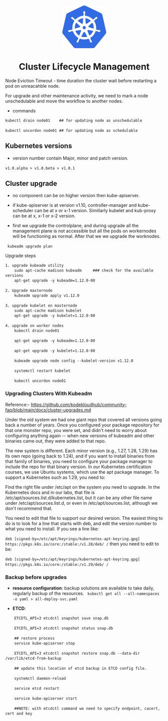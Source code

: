 <p align="center">
  <img src="https://raw.githubusercontent.com/kubernetes/kubernetes/master/logo/logo.svg"
       alt="Kubernetes Logo" width="140">
</p>

<h1 align="center">Cluster Lifecycle Management</h1>

Node Eviction Timeout - time duration the cluster wait before restarting a pod on unreacahble node.

For upgrade and other maintenance activity, we need to mark a node unschedulable and move the workflow to another nodes.

- commands
```
kubectl drain node01    ## for updating node as unschedulable

kubectl uncordon node01 ## for updating node as schedulable

```

## Kubernetes versions

- version number contain Major, minor and patch version.

` v1.0.alpha > v1.0.beta > v1.0.1 `

## Cluster upgrade

- no component can be on higher version then kube-apiserver.

- if kube-apiserver is at version v1.10, controller-manager and  kube-scheduler can be at x or x-1 version. Simillarly kubelet and kub-proxy can be at x, x-1 or x-2 version.

- first we upgrade the controlplane, and during upgrade all the management plane is not accessible but all the pods on workernodes will be functioning as normal. After that we we upgrade the worknodes.

` kubeadm upgrade plan`

Upgrade steps

```
1. upgrade kubeadm utility
    sudo apt-cache madison kubeadm     ### check for the available versions
    apt-get upgrade -y kubeadm=1.12.0-00

2. Upgrade masternode
    kubeadm upgrade apply v1.12.0

3. upgrade kubelet on masternode
    sudo apt-cache madison kubelet
    apt-get upgrade -y kubelet=1.12.0-00

4. upgrade on worker nodes
    kubectl drain node01

    apt-get upgrade -y kubeadm=1.12.0-00

    apt-get upgrade -y kubelet=1.12.0-00

    kubeadm upgrade node config --kubelet-version v1.12.0

    systemctl restart kubelet

    kubectl uncordon node01
```
### Upgrading Clusters With Kubeadm

Reference:- https://github.com/kodekloudhub/community-faq/blob/main/docs/cluster-upgrades.md

Under the old system we had one giant repo that covered all versions going back a number of years. Once you configured your package repository for that one monster repo, you were set, and didn't need to worry about configuring anything again -- when new versions of kubeadm and other binaries came out, they were added to that repo.

The new system is different. Each minor version (e.g., 1.27, 1.28, 1.29) has its own repo (going back to 1.24), and if you want to install binaries from that family of binaries, you need to configure your package manager to include the repo for that binary version. In our Kubernetes certification courses, we use Ubuntu systems, which use the apt package manager. To support a Kubernetes such as 1.29, you need to:

Find the right file under /etc/apt on the system you need to upgrade. In the Kubernetes docs and in our labs, that file is /etc/apt/sources.list.d/kubernetes.list, but it can be any other file name under /etc/apt/sources.list.d, or even in /etc/apt/sources.list, although we don't recommend that.

You need to edit that file to support our desired version. The easiest thing to do is to look for a line that starts with deb, and edit the version number to what you need to install. If you see a line like:

`deb [signed-by=/etc/apt/keyrings/kubernetes-apt-keyring.gpg] https://pkgs.k8s.io/core:/stable:/v1.28/deb/ /`
then you need to edit to be:

`deb [signed-by=/etc/apt/keyrings/kubernetes-apt-keyring.gpg] https://pkgs.k8s.io/core:/stable:/v1.29/deb/ /`


### Backup before upgrades

- **resource configuration**: backup solutions are available to take daily, regularly backup of the resources.
    ` kubectl get all --all-namespaces -o yaml > all-deploy-svc.yaml`

- **ETCD**:
```
    ETCDTL_API=3 etcdctl snapshot save snap.db

    ETCDTL_API=3 etcdctl snapshot status snap.db

    ## restore process
    service kube-apiserver stop

    ETCDTL_API=3 etcdctl snapshot restore snap.db --data-dir /var/lib/etcd-from-backup

    ## update this location of etcd backup in ETCD config file.

    systemctl daemon-reload

    service etcd restart

    service kube-apiserver start

    ##NOTE: with etcdctl command we need to specify endpoint, cacert, cert and key
```

